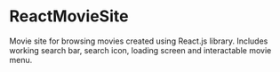 # ReactMovieSite

Movie site for browsing movies created using React.js library. Includes working search bar, search icon, loading screen and interactable movie menu.
